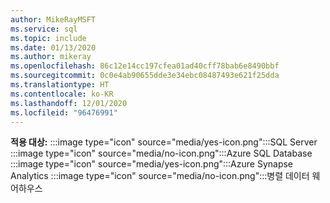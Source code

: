 ```yaml
---
author: MikeRayMSFT
ms.service: sql
ms.topic: include
ms.date: 01/13/2020
ms.author: mikeray
ms.openlocfilehash: 86c12e14cc197cfea01ad40cff78bab6e8490bbf
ms.sourcegitcommit: 0c0e4ab90655dde3e34ebc08487493e621f25dda
ms.translationtype: HT
ms.contentlocale: ko-KR
ms.lasthandoff: 12/01/2020
ms.locfileid: "96476991"
---
```

<Token>**적용 대상:** :::image type="icon" source="media/yes-icon.png":::SQL Server :::image type="icon" source="media/no-icon.png":::Azure SQL Database :::image type="icon" source="media/yes-icon.png":::Azure Synapse Analytics :::image type="icon" source="media/no-icon.png":::병렬 데이터 웨어하우스 </Token>


